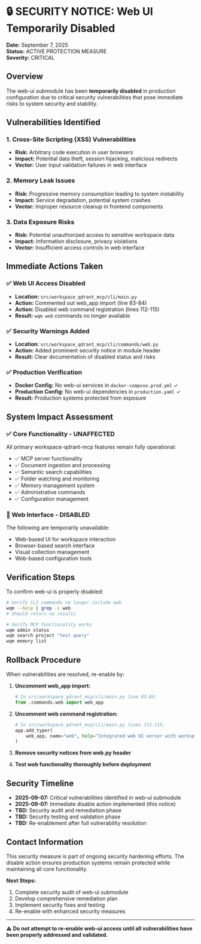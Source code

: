 # 🔒 SECURITY NOTICE: Web UI Temporarily Disabled

**Date:** September 7, 2025  
**Status:** ACTIVE PROTECTION MEASURE  
**Severity:** CRITICAL  

## Overview

The web-ui submodule has been **temporarily disabled** in production configuration due to critical security vulnerabilities that pose immediate risks to system security and stability.

## Vulnerabilities Identified

### 1. Cross-Site Scripting (XSS) Vulnerabilities
- **Risk:** Arbitrary code execution in user browsers
- **Impact:** Potential data theft, session hijacking, malicious redirects
- **Vector:** User input validation failures in web interface

### 2. Memory Leak Issues
- **Risk:** Progressive memory consumption leading to system instability
- **Impact:** Service degradation, potential system crashes
- **Vector:** Improper resource cleanup in frontend components

### 3. Data Exposure Risks
- **Risk:** Potential unauthorized access to sensitive workspace data
- **Impact:** Information disclosure, privacy violations
- **Vector:** Insufficient access controls in web interface

## Immediate Actions Taken

### ✅ Web UI Access Disabled
- **Location:** `src/workspace_qdrant_mcp/cli/main.py`
- **Action:** Commented out web_app import (line 83-84)
- **Action:** Disabled web command registration (lines 112-115)
- **Result:** `wqm web` commands no longer available

### ✅ Security Warnings Added
- **Location:** `src/workspace_qdrant_mcp/cli/commands/web.py`
- **Action:** Added prominent security notice in module header
- **Result:** Clear documentation of disabled status and risks

### ✅ Production Verification
- **Docker Config:** No web-ui services in `docker-compose.prod.yml` ✓
- **Production Config:** No web-ui dependencies in `production.yaml` ✓
- **Result:** Production systems protected from exposure

## System Impact Assessment

### ✅ Core Functionality - UNAFFECTED
All primary workspace-qdrant-mcp features remain fully operational:
- ✅ MCP server functionality
- ✅ Document ingestion and processing
- ✅ Semantic search capabilities
- ✅ Folder watching and monitoring
- ✅ Memory management system
- ✅ Administrative commands
- ✅ Configuration management

### 🚫 Web Interface - DISABLED
The following are temporarily unavailable:
- Web-based UI for workspace interaction
- Browser-based search interface
- Visual collection management
- Web-based configuration tools

## Verification Steps

To confirm web-ui is properly disabled:

```bash
# Verify CLI commands no longer include web
wqm --help | grep -i web
# Should return no results

# Verify MCP functionality works
wqm admin status
wqm search project "test query"
wqm memory list
```

## Rollback Procedure

When vulnerabilities are resolved, re-enable by:

1. **Uncomment web_app import:**
   ```python
   # In src/workspace_qdrant_mcp/cli/main.py line 83-84:
   from .commands.web import web_app
   ```

2. **Uncomment web command registration:**
   ```python
   # In src/workspace_qdrant_mcp/cli/main.py lines 112-115:
   app.add_typer(
       web_app, name="web", help="Integrated web UI server with workspace features"
   )
   ```

3. **Remove security notices from web.py header**

4. **Test web functionality thoroughly before deployment**

## Security Timeline

- **2025-09-07:** Critical vulnerabilities identified in web-ui submodule
- **2025-09-07:** Immediate disable action implemented (this notice)
- **TBD:** Security audit and remediation phase
- **TBD:** Security testing and validation phase
- **TBD:** Re-enablement after full vulnerability resolution

## Contact Information

This security measure is part of ongoing security hardening efforts. The disable action ensures production systems remain protected while maintaining all core functionality.

**Next Steps:**
1. Complete security audit of web-ui submodule
2. Develop comprehensive remediation plan
3. Implement security fixes and testing
4. Re-enable with enhanced security measures

---

**⚠️ Do not attempt to re-enable web-ui access until all vulnerabilities have been properly addressed and validated.**